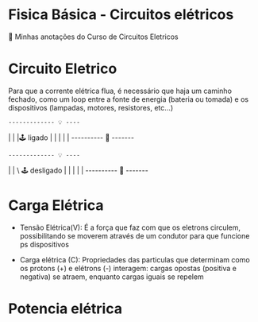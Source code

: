 # Fisica Básica - Circuitos elétricos
📖 Minhas anotações do Curso de Circuitos Eletricos

# Circuito Eletrico
Para que a corrente elétrica flua, é necessário que haja um caminho fechado, como um loop entre a fonte de energia (bateria ou tomada) e os dispositivos (lampadas, motores, resistores, etc...)

    ------------- 💡 ----
   |                     |
   |🕹️ ligado            |
   |                     |
   |                     |
    ---------- 🔋 -------

    ------------- 💡 ----
   |                     |
  \ 🕹️ desligado         |
   |                     |
   |                     |
    ---------- 🔋 -------


# Carga Elétrica
- Tensão Elétrica(V):  É a força que faz com que os eletrons circulem, possibilitando se moverem através de um condutor para que funcione ps dispositivos

- Carga elétrica (C): Propriedades das particulas que determinam como os protons (+) e elétrons (-) interagem: cargas opostas (positiva e negativa) se atraem, enquanto cargas iguais se repelem


# Potencia elétrica